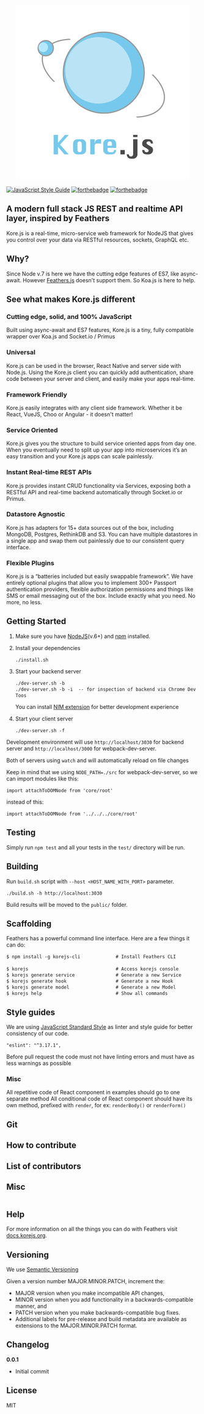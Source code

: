 <div align="center"><img src="https://github.com/Korejs/korejs/raw/master/misc/images/Kore.js-Logo.png" alt="Kore.js Logo"/></div>

[![JavaScript Style Guide](https://cdn.rawgit.com/feross/standard/master/badge.svg)](https://github.com/feross/standard)
[![forthebadge](http://forthebadge.com/images/badges/contains-cat-gifs.svg)](https://github.com/Korejs)
[![forthebadge](http://forthebadge.com/images/badges/built-by-hipsters.svg)](https://github.com/Korejs)

## A modern full stack JS REST and realtime API layer, inspired by Feathers

Kore.js is a real-time, micro-service web framework for NodeJS that gives you control over your data via RESTful resources, sockets, GraphQL etc.

## Why?
Since Node v.7 is here we have the cutting edge features of ES7, like async-await. However [Feathers.js](https://korejs.com/) doesn't support them.
So Koa.js is here to help.

## See what makes Kore.js different

### Cutting edge, solid, and 100% JavaScript

Built using async-await and ES7 features, Kore.js is a tiny, fully compatible wrapper over Koa.js and Socket.io / Primus

### Universal
Kore.js can be used in the browser, React Native and server side with Node.js. Using the Kore.js client you can quickly add authentication, share code between your server and client, and easily make your apps real-time.

### Framework Friendly
Kore.js easily integrates with any client side framework. Whether it be React, VueJS, Choo or Angular - it doesn't matter!

### Service Oriented
Kore.js gives you the structure to build service oriented apps from day one. When you eventually need to split up your app into microservices it’s an easy transition and your Kore.js apps can scale painlessly.

### Instant Real-time REST APIs
Kore.js provides instant CRUD functionality via Services, exposing both a RESTful API and real-time backend automatically through Socket.io or Primus.

### Datastore Agnostic
Kore.js has adapters for 15+ data sources out of the box, including MongoDB, Postgres, RethinkDB and S3. You can have multiple datastores in a single app and swap them out painlessly due to our consistent query interface.

### Flexible Plugins
Kore.js is a “batteries included but easily swappable framework”. We have entirely optional plugins that allow you to implement 300+ Passport authentication providers, flexible authorization permissions and things like SMS or email messaging out of the box. Include exactly what you need. No more, no less.


## Getting Started

1. Make sure you have [NodeJS](https://nodejs.org/)(v.6+) and [npm](https://www.npmjs.com/) installed.
2. Install your dependencies

    ```
    ./install.sh
    ```

3. Start your backend server

    ```
    ./dev-server.sh -b
    ./dev-server.sh -b -i  -- for inspection of backend via Chrome Dev Toos
    ```
    You can install [NIM extension](https://chrome.google.com/webstore/detail/nim-node-inspector-manage/gnhhdgbaldcilmgcpfddgdbkhjohddkj "Node Inspector Manager") for better development experience

4. Start your client server

    ```
    ./dev-server.sh -f
    ```

Development environment will use `http://localhost/3030` for backend server and `http://localhost/3000` for webpack-dev-server.

Both of servers using `watch` and will automatically reload on file changes

Keep in mind that we using `NODE_PATH=./src` for webpack-dev-server, so we can import modules like this:

 ````
 import attachToDOMNode from 'core/root'
 ````

instead of this:

 ````
 import attachToDOMNode from '../../../core/root'
 ````

## Testing

Simply run `npm test` and all your tests in the `test/` directory will be run.

## Building

Run `build.sh` script with `--host <HOST_NAME_WITH_PORT>` parameter.

`````
./build.sh -h http://localhost:3030
`````

Build results will be
moved to the `public/` folder.


## Scaffolding

Feathers has a powerful command line interface. Here are a few things it can do:

```
$ npm install -g korejs-cli             # Install Feathers CLI

$ korejs                                # Access korejs console
$ korejs generate service               # Generate a new Service
$ korejs generate hook                  # Generate a new Hook
$ korejs generate model                 # Generate a new Model
$ korejs help                           # Show all commands
```

## Style guides

We are using [JavaScript Standard Style](https://standardjs.com/) as linter and style guide for better consistency of our code.
````
"eslint": "^3.17.1",
````
Before pull request the code must not have linting errors and must have as less warnings as possible

### Misc
All repetitive code of React component in examples should go to one separate method
All conditional code of React component should have its own method, prefixed with `render`, for ex: `renderBody()` or `renderForm()`

## Git

## How to contribute

## List of contributors

## Misc

```

```

## Help

For more information on all the things you can do with Feathers visit [docs.korejs.org](docs.korejs.org).

## Versioning

We use [Semantic Versioning](http://semver.org/)

Given a version number MAJOR.MINOR.PATCH, increment the:

* MAJOR version when you make incompatible API changes,
* MINOR version when you add functionality in a backwards-compatible manner, and
* PATCH version when you make backwards-compatible bug fixes.
* Additional labels for pre-release and build metadata are available as extensions to the MAJOR.MINOR.PATCH format.

## Changelog

__0.0.1__

- Initial commit

## License

MIT
